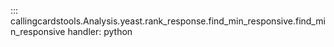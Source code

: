 ::: callingcardstools.Analysis.yeast.rank_response.find_min_responsive.find_min_responsive
    handler: python